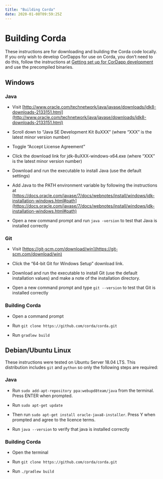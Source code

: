```yaml
---
title: "Building Corda"
date: 2020-01-08T09:59:25Z
---
```



# Building Corda
These instructions are for downloading and building the Corda code locally. If you only wish to develop CorDapps for
            use on Corda, you don’t need to do this, follow the instructions at [Getting set up for CorDapp development](getting-set-up.md) and use the precompiled binaries.


## Windows

### Java

* Visit [http://www.oracle.com/technetwork/java/javase/downloads/jdk8-downloads-2133151.html](http://www.oracle.com/technetwork/java/javase/downloads/jdk8-downloads-2133151.html)


* Scroll down to “Java SE Development Kit 8uXXX” (where “XXX” is the latest minor version number)


* Toggle “Accept License Agreement”


* Click the download link for jdk-8uXXX-windows-x64.exe (where “XXX” is the latest minor version number)


* Download and run the executable to install Java (use the default settings)


* Add Java to the PATH environment variable by following the instructions at [https://docs.oracle.com/javase/7/docs/webnotes/install/windows/jdk-installation-windows.html#path](https://docs.oracle.com/javase/7/docs/webnotes/install/windows/jdk-installation-windows.html#path)


* Open a new command prompt and run `java -version` to test that Java is installed correctly



### Git

* Visit [https://git-scm.com/download/win](https://git-scm.com/download/win)


* Click the “64-bit Git for Windows Setup” download link.


* Download and run the executable to install Git (use the default installation values) and make a note of the installation directory.


* Open a new command prompt and type `git --version` to test that Git is installed correctly



### Building Corda

* Open a command prompt


* Run `git clone https://github.com/corda/corda.git`


* Run `gradlew build`



## Debian/Ubuntu Linux
These instructions were tested on Ubuntu Server 18.04 LTS. This distribution includes `git` and `python` so only the following steps are required:


### Java

* Run `sudo add-apt-repository ppa:webupd8team/java` from the terminal. Press ENTER when prompted.


* Run `sudo apt-get update`


* Then run `sudo apt-get install oracle-java8-installer`. Press Y when prompted and agree to the licence terms.


* Run `java --version` to verify that java is installed correctly



### Building Corda

* Open the terminal


* Run `git clone https://github.com/corda/corda.git`


* Run `./gradlew build`




